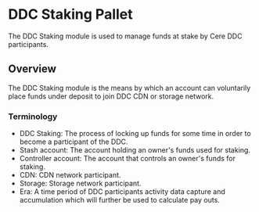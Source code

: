 # DDC Staking Pallet

The DDC Staking module is used to manage funds at stake by Cere DDC participants.

## Overview

The DDC Staking module is the means by which an account can voluntarily place funds under deposit to join DDC CDN or storage network.

### Terminology

- DDC Staking: The process of locking up funds for some time in order to become a participant of the DDC.
- Stash account: The account holding an owner's funds used for staking.
- Controller account: The account that controls an owner's funds for staking.
- CDN: CDN network participant.
- Storage: Storage network participant.
- Era: A time period of DDC participants activity data capture and accumulation which will further be used to calculate pay outs.
